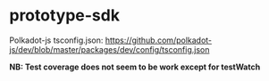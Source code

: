 # prototype-sdk

Polkadot-js tsconfig.json: https://github.com/polkadot-js/dev/blob/master/packages/dev/config/tsconfig.json

__NB: Test coverage does not seem to be work except for testWatch__
